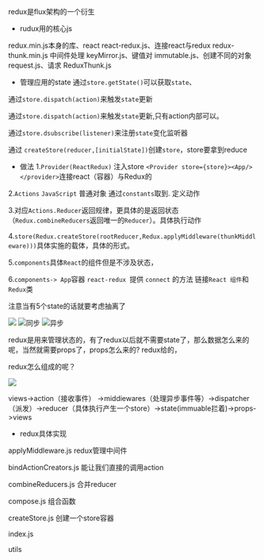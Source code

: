 redux是flux架构的一个衍生

- rudux用的核心js  

redux.min.js本身的库、react
react-redux.js、连接react与redux
redux-thunk.min.js  中间件处理
keyMirror.js、键值对
immutable.js、创建不同的对象
request.js、请求
ReduxThunk.js
- 管理应用的state
通过`store.getState()`可以获取`state`、

通过`store.dispatch(action)`来触发`state`更新

通过`store.dispatch(action)`来触发`state`更新,只有action内部可以。

通过`store.dsubscribe(listener)`来注册`state`变化监听器

通过 `createStore(reducer,[initialState])`创建`store`，store要拿到reduce

- 做法
1.`Provider(ReactRedux)` 注入store `<Provider store={store}><App/></provider>`连接react（容器）与Redux的

2.`Actions` `JavaScript` 普通对象 通过`constants`取到. 定义动作

3.对应`Actions.Reducer`返回规律，更具体的是返回状态（`Redux.combineReducers`返回唯一的`Reducer`）。具体执行动作

4.`store(Redux.createStore(rootReducer,Redux.applyMiddleware(thunkMiddleware)))`具体实施的载体，具体的形式。

5.`components`具体`React`的组件但是不涉及状态，

6.`components-> App`容器 `react-redux `提供 `connect` 的方法 链接`React 组件`和`Redux`类

注意当有5个state的话就要考虑抽离了

![](redux原理1.png)
![同步](redux原理2.png)
![异步](redux原理2.png)

redux是用来管理状态的，有了redux以后就不需要state了，那么数据怎么来的呢，当然就需要props了，props怎么来的? redux给的，

redux怎么组成的呢？

![](redux组件.png)

views->action（接收事件） ->middiewares（处理异步事件等）->dispatcher（派发）->reducer（具体执行产生一个store）->state(immuable拦着)->props->views

- redux具体实现

applyMiddleware.js     redux管理中间件

bindActionCreators.js   能让我们直接的调用action

combineReducers.js     合并reducer

compose.js              组合函数 

createStore.js           创建一个store容器

index.js                

utils